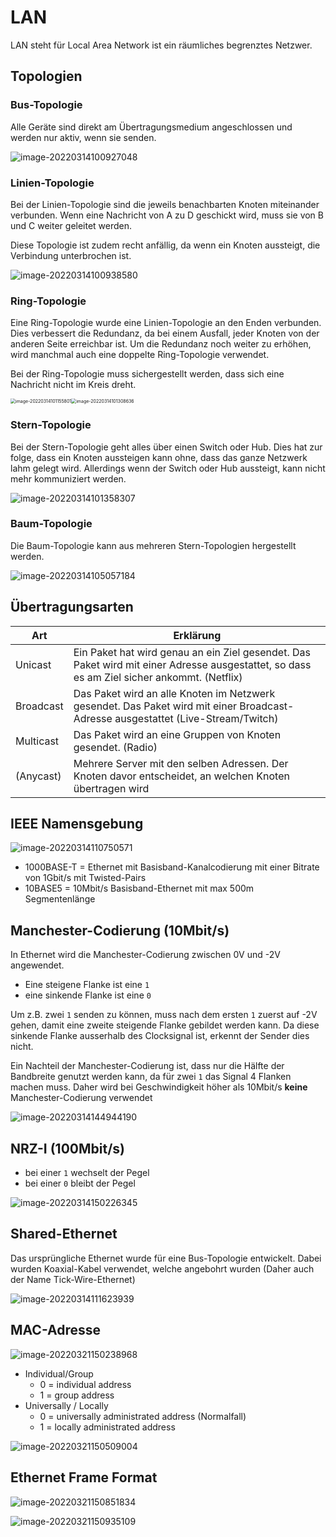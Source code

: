 # LAN

LAN steht für Local Area Network ist ein räumliches begrenztes Netzwer.

## Topologien

### Bus-Topologie

Alle Geräte sind direkt am Übertragungsmedium angeschlossen und werden nur aktiv, wenn sie senden.

![image-20220314100927048](res/image-20220314100927048.png)

### Linien-Topologie

Bei der Linien-Topologie sind die jeweils benachbarten Knoten miteinander verbunden. Wenn eine Nachricht von A zu D  geschickt wird, muss sie von B und C weiter geleitet werden. 

Diese Topologie ist zudem recht anfällig, da wenn ein Knoten aussteigt, die Verbindung unterbrochen ist.

![image-20220314100938580](res/image-20220314100938580.png)

### Ring-Topologie

Eine Ring-Topologie wurde eine Linien-Topologie an den Enden verbunden. Dies verbessert die Redundanz, da bei einem Ausfall, jeder Knoten von der anderen Seite erreichbar ist. Um die Redundanz noch weiter zu erhöhen, wird manchmal auch eine doppelte Ring-Topologie verwendet.

Bei der Ring-Topologie muss sichergestellt werden, dass sich eine Nachricht nicht im Kreis dreht.

<img src="res/image-20220314101155801.png" alt="image-20220314101155801" style="zoom:50%;" /><img src="res/image-20220314101308636.png" alt="image-20220314101308636" style="zoom:50%;" />

### Stern-Topologie

Bei der Stern-Topologie geht alles über einen Switch oder Hub. Dies hat zur folge, dass ein Knoten aussteigen kann ohne, dass das ganze Netzwerk lahm gelegt wird. Allerdings wenn der Switch oder Hub aussteigt, kann nicht mehr kommuniziert werden.

![image-20220314101358307](res/image-20220314101358307.png)

### Baum-Topologie

Die Baum-Topologie kann aus mehreren Stern-Topologien hergestellt werden.

![image-20220314105057184](res/image-20220314105057184.png)

## Übertragungsarten

| Art       | Erklärung                                                    |
| --------- | ------------------------------------------------------------ |
| Unicast   | Ein Paket hat wird genau an ein Ziel gesendet. Das Paket wird mit einer Adresse ausgestattet, so dass es am Ziel sicher ankommt. (Netflix) |
| Broadcast | Das Paket wird an alle Knoten im Netzwerk gesendet. Das Paket wird mit einer Broadcast-Adresse ausgestattet (Live-Stream/Twitch) |
| Multicast | Das Paket wird an eine Gruppen von Knoten gesendet. (Radio)  |
| (Anycast) | Mehrere Server mit den selben Adressen. Der Knoten davor entscheidet, an welchen Knoten übertragen wird |

## IEEE Namensgebung

![image-20220314110750571](res/image-20220314110750571.png)

* 1000BASE-T = Ethernet mit Basisband-Kanalcodierung mit einer Bitrate von 1Gbit/s mit Twisted-Pairs
* 10BASE5 = 10Mbit/s Basisband-Ethernet mit max 500m Segmentenlänge

## Manchester-Codierung (10Mbit/s)

In Ethernet wird die Manchester-Codierung zwischen 0V und -2V angewendet.

* Eine steigene Flanke ist eine `1`
* eine sinkende Flanke ist eine `0` 

Um z.B. zwei `1`  senden zu können, muss nach dem ersten `1` zuerst auf -2V gehen, damit eine zweite steigende Flanke gebildet werden kann. Da diese sinkende Flanke ausserhalb des Clocksignal ist, erkennt der Sender dies nicht.

Ein Nachteil der Manchester-Codierung ist, dass nur die Hälfte der Bandbreite genutzt werden kann, da für zwei `1` das Signal 4 Flanken machen muss. Daher wird bei Geschwindigkeit höher als 10Mbit/s **keine** Manchester-Codierung verwendet

![image-20220314144944190](res/image-20220314144944190.png)

## NRZ-I (100Mbit/s)

* bei einer `1` wechselt der Pegel
* bei einer `0` bleibt der Pegel 

![image-20220314150226345](res/image-20220314150226345.png)

## Shared-Ethernet

Das ursprüngliche Ethernet wurde für eine Bus-Topologie entwickelt. Dabei wurden Koaxial-Kabel verwendet, welche angebohrt wurden (Daher auch der Name Tick-Wire-Ethernet)

![image-20220314111623939](res/image-20220314111623939.png)

## MAC-Adresse

![image-20220321150238968](res/image-20220321150238968.png)

* Individual/Group
  * 0 = individual address
  * 1 = group address
* Universally / Locally 
  * 0 = universally administrated address (Normalfall)
  * 1 = locally administrated address

![image-20220321150509004](res/image-20220321150509004.png)

## Ethernet Frame Format

![image-20220321150851834](res/image-20220321150851834.png)

![image-20220321150935109](res/image-20220321150935109.png)